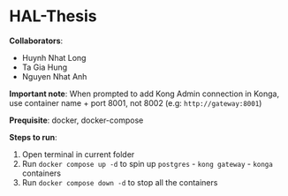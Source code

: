 # HAL-Thesis

<b>Collaborators</b>:
- Huynh Nhat Long
- Ta Gia Hung
- Nguyen Nhat Anh

<b>Important note</b>: When prompted to add Kong Admin connection in Konga, use container name + port 8001, not 8002 (e.g: `http://gateway:8001`)

<b>Prequisite</b>: docker, docker-compose

<b>Steps to run</b>:
1) Open terminal in current folder
2) Run `docker compose up -d` to spin up `postgres` - `kong gateway` - `konga` containers
3) Run `docker compose down -d` to stop all the containers
